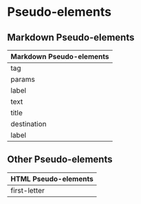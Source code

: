 # Pseudo-elements

## Markdown Pseudo-elements

|Markdown Pseudo-elements|
|-----|
| tag |
| params |
| label |
| text |
| title |
| destination |
| label |

## Other Pseudo-elements

|HTML Pseudo-elements|
|-----|
|first-letter|
